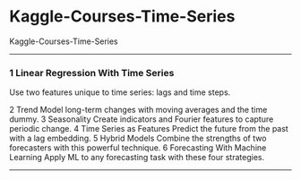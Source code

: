 # Kaggle-Courses-Time-Series
Kaggle-Courses-Time-Series


-------

### 1 Linear Regression With Time Series
Use two features unique to time series: lags and time steps.

2
Trend
Model long-term changes with moving averages and the time dummy.
3
Seasonality
Create indicators and Fourier features to capture periodic change.
4
Time Series as Features
Predict the future from the past with a lag embedding.
5
Hybrid Models
Combine the strengths of two forecasters with this powerful technique.
6
Forecasting With Machine Learning
Apply ML to any forecasting task with these four strategies.



-------
